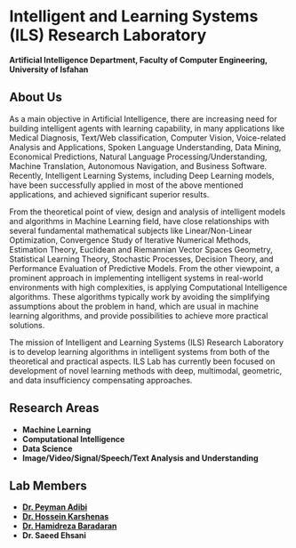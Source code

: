 # Intelligent and Learning Systems (ILS) Research Laboratory  
**Artificial Intelligence Department, Faculty of Computer Engineering, University of Isfahan**

## About Us

As a main objective in Artificial Intelligence, there are increasing need for building intelligent agents with learning capability, in many applications like Medical Diagnosis, Text/Web classification, Computer Vision, Voice-related Analysis and Applications, Spoken Language Understanding, Data Mining, Economical Predictions, Natural Language Processing/Understanding, Machine Translation, Autonomous Navigation, and Business Software. Recently, Intelligent Learning Systems, including Deep Learning models, have been successfully applied in most of the above mentioned applications, and achieved significant superior results.

From the theoretical point of view, design and analysis of intelligent models and algorithms in Machine Learning field, have close relationships with several fundamental mathematical subjects like Linear/Non-Linear Optimization, Convergence Study of Iterative Numerical Methods, Estimation Theory, Euclidean and Riemannian Vector Spaces Geometry, Statistical Learning Theory, Stochastic Processes, Decision Theory, and Performance Evaluation of Predictive Models. 
From the other viewpoint, a prominent approach in implementing intelligent systems in real-world environments with high complexities, is applying Computational Intelligence algorithms. These algorithms typically work by avoiding the simplifying assumptions about the problem in hand, which are usual in machine learning algorithms, and provide possibilities to achieve more practical solutions.

The mission of Intelligent and Learning Systems (ILS) Research Laboratory is to develop learning algorithms in intelligent systems from both of the theoretical and practical aspects. ILS Lab has currently been focused on development of novel learning methods with deep, multimodal, geometric, and data insufficiency compensating approaches.

## Research Areas

- **Machine Learning**
- **Computational Intelligence**
- **Data Science**
- **Image/Video/Signal/Speech/Text Analysis and Understanding**

## Lab Members

- [**Dr. Peyman Adibi**](https://eng.ui.ac.ir/~adibi)
- [**Dr. Hossein Karshenas**](https://engold.ui.ac.ir/~h.karshenas/)
- [**Dr. Hamidreza Baradaran**](https://engold.ui.ac.ir/~hrb.kashani/)
- **Dr. Saeed Ehsani**

